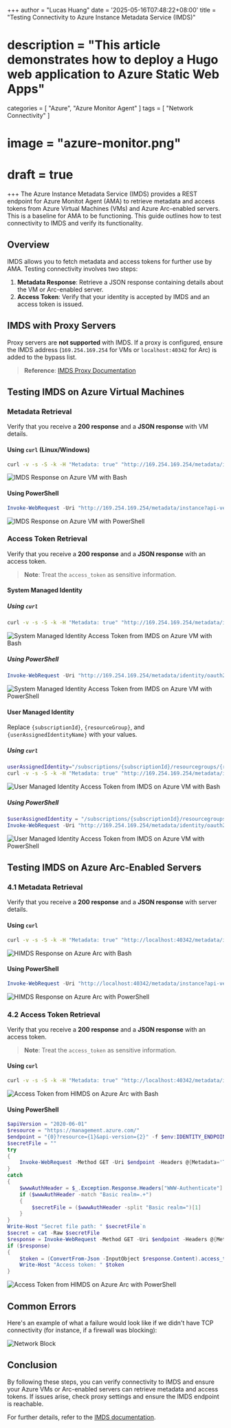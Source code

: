 +++
author = "Lucas Huang"
date = '2025-05-16T07:48:22+08:00'
title = "Testing Connectivity to Azure Instance Metadata Service (IMDS)"
# description = "This article demonstrates how to deploy a Hugo web application to Azure Static Web Apps"
categories = [
    "Azure",
    "Azure Monitor Agent"
]
tags = [
    "Network Connectivity"
]
# image = "azure-monitor.png"
# draft = true
+++
The Azure Instance Metadata Service (IMDS) provides a REST endpoint for Azure Monitot Agent (AMA) to retrieve metadata and access tokens from Azure Virtual Machines (VMs) and Azure Arc-enabled servers. This is a baseline for AMA to be functioning. This guide outlines how to test connectivity to IMDS and verify its functionality.



## **Overview**
IMDS allows you to fetch metadata and access tokens for further use by AMA. Testing connectivity involves two steps:
1. **Metadata Response**: Retrieve a JSON response containing details about the VM or Arc-enabled server.
2. **Access Token**: Verify that your identity is accepted by IMDS and an access token is issued.


## **IMDS with Proxy Servers**
Proxy servers are **not supported** with IMDS. If a proxy is configured, ensure the IMDS address (`169.254.169.254` for VMs or `localhost:40342` for Arc) is added to the bypass list.

> **Reference**: [IMDS Proxy Documentation](https://learn.microsoft.com/azure/virtual-machines/instance-metadata-service?tabs=linux#proxies)


## **Testing IMDS on Azure Virtual Machines**

### **Metadata Retrieval**
Verify that you receive a **200 response** and a **JSON response** with VM details.

#### **Using `curl` (Linux/Windows)**
```bash
curl -v -s -S -k -H "Metadata: true" "http://169.254.169.254/metadata/instance?api-version=2019-11-01&format=json"
```
![IMDS Response on Azure VM with Bash](IMDS-Response-on-Azure-VM-with-Bash.png)


#### **Using PowerShell**
```powershell
Invoke-WebRequest -Uri "http://169.254.169.254/metadata/instance?api-version=2019-11-01&format=json" -Headers @{"Metadata"="true"} -Debug
```
![IMDS Response on Azure VM with PowerShell](IMDS-Response-on-Azure-VM-with-PowerShell.png)

### **Access Token Retrieval**
Verify that you receive a **200 response** and a **JSON response** with an access token.

> **Note**: Treat the `access_token` as sensitive information.

#### **System Managed Identity**
##### **Using `curl`**
```bash
curl -v -s -S -k -H "Metadata: true" "http://169.254.169.254/metadata/identity/oauth2/token?api-version=2018-02-01&resource=https%3A%2F%2Fmanagement.azure.com%2F"
```
![System Managed Identity Access Token from IMDS on Azure VM with Bash](System-Managed-Identity-Access-Token-from-IMDS-on-Azure-VM-with-Bash.png)

##### **Using PowerShell**
```powershell
Invoke-WebRequest -Uri "http://169.254.169.254/metadata/identity/oauth2/token?api-version=2018-02-01&resource=https%3A%2F%2Fmanagement.azure.com%2F" -Headers @{"Metadata"="true"} -Debug
```
![System Managed Identity Access Token from IMDS on Azure VM with PowerShell](System-Managed-Identity-Access-Token-from-IMDS-on-Azure-VM-with-PowerShell.png)


#### **User Managed Identity**
Replace `{subscriptionId}`, `{resourceGroup}`, and `{userAssignedIdentityName}` with your values.

##### **Using `curl`**
```bash
userAssignedIdentity="/subscriptions/{subscriptionId}/resourcegroups/{resourceGroup}/providers/microsoft.managedidentity/userassignedidentities/{userAssignedIdentityName}"
curl -v -s -S -k -H "Metadata: true" "http://169.254.169.254/metadata/identity/oauth2/token?api-version=2018-02-01&resource=https%3A%2F%2Fmanagement.azure.com%2F&msi_res_id=$userAssignedIdentity"
```
![User Managed Identity Access Token from IMDS on Azure VM with Bash](User-Assigned-Identity-Access-Token-from-IMDS-on-Azure-VM-with-Bash.png)

##### **Using PowerShell**
```powershell
$userAssignedIdentity = "/subscriptions/{subscriptionId}/resourcegroups/{resourceGroup}/providers/microsoft.managedidentity/userassignedidentities/{userAssignedIdentityName}"
Invoke-WebRequest -Uri "http://169.254.169.254/metadata/identity/oauth2/token?api-version=2018-02-01&resource=https%3A%2F%2Fmanagement.azure.com%2F&msi_res_id=$userAssignedIdentity" -Headers @{"Metadata"="true"} -Debug
```
![User Managed Identity Access Token from IMDS on Azure VM with PowerShell](User-Assigned-Identity-Access-Token-from-IMDS-on-Azure-VM-with-PowerShell.png)


## **Testing IMDS on Azure Arc-Enabled Servers**

### **4.1 Metadata Retrieval**
Verify that you receive a **200 response** and a **JSON response** with server details.

#### **Using `curl`**
```bash
curl -v -s -S -k -H "Metadata: true" "http://localhost:40342/metadata/instance?api-version=2019-11-01&format=json"
```
![HIMDS Response on Azure Arc with Bash](HIMDS-Response-on-Azure-Arc-with-Bash.png)


#### **Using PowerShell**
```powershell
Invoke-WebRequest -Uri "http://localhost:40342/metadata/instance?api-version=2019-11-01&format=json" -Headers @{"Metadata"="true"} -Debug
```
![HIMDS Response on Azure Arc with PowerShell](HIMDS-Response-on-Azure-Arc-with-PowerShell.png)


### **4.2 Access Token Retrieval**
Verify that you receive a **200 response** and a **JSON response** with an access token.

> **Note**: Treat the `access_token` as sensitive information.

#### **Using `curl`**
```bash
curl -v -s -S -k -H "Metadata: true" "http://localhost:40342/metadata/identity/oauth2/token?api-version=2019-11-01&resource=https%3A%2F%2Fmanagement.azure.com"
```
![Access Token from HIMDS on Azure Arc with Bash](Access-Token-from-HIMDS-on-Azure-Arc-with-Bash.png)

#### **Using PowerShell**
```powershell
$apiVersion = "2020-06-01"
$resource = "https://management.azure.com/"
$endpoint = "{0}?resource={1}&api-version={2}" -f $env:IDENTITY_ENDPOINT,$resource,$apiVersion
$secretFile = ""
try
{
    Invoke-WebRequest -Method GET -Uri $endpoint -Headers @{Metadata='True'} -UseBasicParsing
}
catch
{
    $wwwAuthHeader = $_.Exception.Response.Headers["WWW-Authenticate"]
    if ($wwwAuthHeader -match "Basic realm=.+")
    {
        $secretFile = ($wwwAuthHeader -split "Basic realm=")[1]
    }
}
Write-Host "Secret file path: " $secretFile`n
$secret = cat -Raw $secretFile
$response = Invoke-WebRequest -Method GET -Uri $endpoint -Headers @{Metadata='True'; Authorization="Basic $secret"} -UseBasicParsing
if ($response)
{
    $token = (ConvertFrom-Json -InputObject $response.Content).access_token
    Write-Host "Access token: " $token
}

```
![Access Token from HIMDS on Azure Arc with PowerShell](Access-Token-from-HIMDS-on-Azure-Arc-with-PowerShell.png)

## **Common Errors**
Here's an example of what a failure would look like if we didn't have TCP connectivity (for instance, if a firewall was blocking):

![Network Block](netowrk-block.png)


## **Conclusion**
By following these steps, you can verify connectivity to IMDS and ensure your Azure VMs or Arc-enabled servers can retrieve metadata and access tokens. If issues arise, check proxy settings and ensure the IMDS endpoint is reachable.

For further details, refer to the [IMDS documentation](https://learn.microsoft.com/azure/virtual-machines/instance-metadata-service?tabs=linux).
